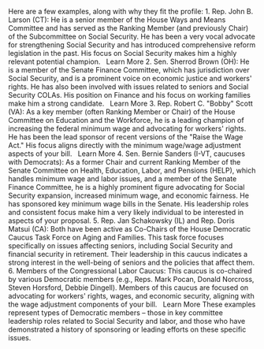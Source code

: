Here are a few examples, along with why they fit the profile:
1. 
Rep. John B. Larson (CT): He is a senior member of the House Ways and Means Committee and has served as the Ranking Member (and previously Chair) of the Subcommittee on Social Security. He has been a very vocal advocate for strengthening Social Security and has introduced comprehensive reform legislation in the past. His focus on Social Security makes him a highly relevant potential champion.   Learn More
2. 
Sen. Sherrod Brown (OH): He is a member of the Senate Finance Committee, which has jurisdiction over Social Security, and is a prominent voice on economic justice and workers' rights. He has also been involved with issues related to seniors and Social Security COLAs. His position on Finance and his focus on working families make him a strong candidate.   Learn More
3. 
Rep. Robert C. "Bobby" Scott (VA): As a key member (often Ranking Member or Chair) of the House Committee on Education and the Workforce, he is a leading champion of increasing the federal minimum wage and advocating for workers' rights. He has been the lead sponsor of recent versions of the "Raise the Wage Act." His focus aligns directly with the minimum wage/wage adjustment aspects of your bill.   Learn More
4. 
Sen. Bernie Sanders (I-VT, caucuses with Democrats): As a former Chair and current Ranking Member of the Senate Committee on Health, Education, Labor, and Pensions (HELP), which handles minimum wage and labor issues, and a member of the Senate Finance Committee, he is a highly prominent figure advocating for Social Security expansion, increased minimum wage, and economic fairness. He has sponsored key minimum wage bills in the Senate. His leadership roles and consistent focus make him a very likely individual to be interested in aspects of your proposal.
5. 
Rep. Jan Schakowsky (IL) and Rep. Doris Matsui (CA): Both have been active as Co-Chairs of the House Democratic Caucus Task Force on Aging and Families. This task force focuses specifically on issues affecting seniors, including Social Security and financial security in retirement. Their leadership in this caucus indicates a strong interest in the well-being of seniors and the policies that affect them.
6. 
 Members of the Congressional Labor Caucus: This caucus is co-chaired by various Democratic members (e.g., Reps. Mark Pocan, Donald Norcross, Steven Horsford, Debbie Dingell). Members of this caucus are focused on advocating for workers' rights, wages, and economic security, aligning with the wage adjustment components of your bill.   Learn More
These examples represent types of Democratic members – those in key committee leadership roles related to Social Security and labor, and those who have demonstrated a history of sponsoring or leading efforts on these specific issues.
